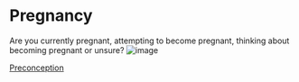 <h1>Pregnancy</h1>

Are you currently pregnant, attempting to become pregnant, thinking about becoming pregnant or unsure?
![image](https://github.com/tactica/pregnancy-ibd/raw/master/pregnancy.jpg)

[Preconception](preconception)
